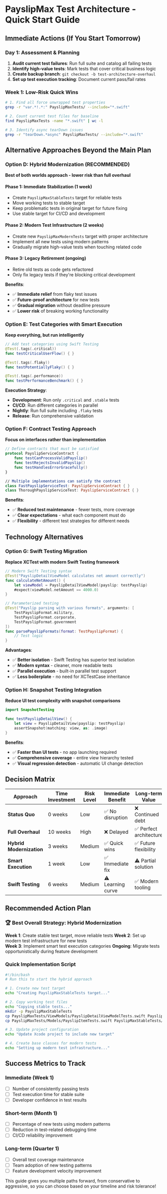 # PayslipMax Test Architecture - Quick Start Guide

## Immediate Actions (If You Start Tomorrow)

### **Day 1: Assessment & Planning**
1. **Audit current test failures**: Run full suite and catalog all failing tests
2. **Identify high-value tests**: Mark tests that cover critical business logic
3. **Create backup branch**: `git checkout -b test-architecture-overhaul`
4. **Set up test execution tracking**: Document current pass/fail rates

### **Week 1: Low-Risk Quick Wins**
```bash
# 1. Find all force unwrapped test properties
grep -r "var.*!.*:" PayslipMaxTests/ --include="*.swift"

# 2. Count current test files for baseline
find PayslipMaxTests -name "*.swift" | wc -l

# 3. Identify async tearDown issues
grep -r "tearDown.*async" PayslipMaxTests/ --include="*.swift"
```

## Alternative Approaches Beyond the Main Plan

### **Option D: Hybrid Modernization (RECOMMENDED)**
**Best of both worlds approach - lower risk than full overhaul**

#### **Phase 1: Immediate Stabilization (1 week)**
- Create `PayslipMaxStableTests` target for reliable tests
- Move working tests to stable target
- Keep problematic tests in original target for future fixing
- Use stable target for CI/CD and development

#### **Phase 2: Modern Test Infrastructure (2 weeks)**
- Create new `PayslipMaxModernTests` target with proper architecture
- Implement all new tests using modern patterns
- Gradually migrate high-value tests when touching related code

#### **Phase 3: Legacy Retirement (ongoing)**
- Retire old tests as code gets refactored
- Only fix legacy tests if they're blocking critical development

**Benefits**:
- ✅ **Immediate relief** from flaky test issues
- ✅ **Future-proof architecture** for new tests
- ✅ **Gradual migration** without deadline pressure
- ✅ **Lower risk** of breaking working functionality

### **Option E: Test Categories with Smart Execution**
**Keep everything, but run intelligently**

```swift
// Add test categories using Swift Testing
@Test(.tags(.critical))
func testCriticalUserFlow() { }

@Test(.tags(.flaky))
func testPotentiallyFlaky() { }

@Test(.tags(.performance))
func testPerformanceBenchmark() { }
```

**Execution Strategy**:
- **Development**: Run only `.critical` and `.stable` tests
- **CI/CD**: Run different categories in parallel
- **Nightly**: Run full suite including `.flaky` tests
- **Release**: Run comprehensive validation

### **Option F: Contract Testing Approach**
**Focus on interfaces rather than implementation**

```swift
// Define contracts that must be satisfied
protocol PayslipServiceContract {
    func testCanProcessValidPayslip()
    func testRejectsInvalidPayslip()
    func testHandlesErrorGracefully()
}

// Multiple implementations can satisfy the contract
class FastPayslipServiceTest: PayslipServiceContract { }
class ThoroughPayslipServiceTest: PayslipServiceContract { }
```

**Benefits**:
- ✅ **Reduced test maintenance** - fewer tests, more coverage
- ✅ **Clear expectations** - what each component must do
- ✅ **Flexibility** - different test strategies for different needs

## Technology Alternatives

### **Option G: Swift Testing Migration**
**Replace XCTest with modern Swift Testing framework**

```swift
// Modern Swift Testing syntax
@Test("PayslipDetailViewModel calculates net amount correctly")
func calculateNetAmount() {
    let viewModel = PayslipDetailViewModel(payslip: testPayslip)
    #expect(viewModel.netAmount == 4000.0)
}

// Parameterized testing
@Test("Payslip parsing with various formats", arguments: [
    TestPayslipFormat.military,
    TestPayslipFormat.corporate,
    TestPayslipFormat.government
])
func parsePayslipFormats(format: TestPayslipFormat) {
    // Test logic
}
```

**Advantages**:
- ✅ **Better isolation** - Swift Testing has superior test isolation
- ✅ **Modern syntax** - cleaner, more readable tests
- ✅ **Parallel execution** - built-in parallel test support
- ✅ **Less boilerplate** - no need for XCTestCase inheritance

### **Option H: Snapshot Testing Integration**
**Reduce UI test complexity with snapshot comparisons**

```swift
import SnapshotTesting

func testPayslipDetailView() {
    let view = PayslipDetailView(payslip: testPayslip)
    assertSnapshot(matching: view, as: .image)
}
```

**Benefits**:
- ✅ **Faster than UI tests** - no app launching required
- ✅ **Comprehensive coverage** - entire view hierarchy tested
- ✅ **Visual regression detection** - automatic UI change detection

## Decision Matrix

| Approach | Time Investment | Risk Level | Immediate Benefit | Long-term Value |
|----------|----------------|------------|-------------------|-----------------|
| **Status Quo** | 0 weeks | Low | ✅ No disruption | ❌ Continued debt |
| **Full Overhaul** | 10 weeks | High | ❌ Delayed | ✅ Perfect architecture |
| **Hybrid Modernization** | 3 weeks | Medium | ✅ Quick wins | ✅ Future flexibility |
| **Smart Execution** | 1 week | Low | ✅ Immediate fix | ⚠️ Partial solution |
| **Swift Testing** | 6 weeks | Medium | ⚠️ Learning curve | ✅ Modern tooling |

## Recommended Action Plan

### **🏆 Best Overall Strategy: Hybrid Modernization**

**Week 1**: Create stable test target, move reliable tests
**Week 2**: Set up modern test infrastructure for new tests  
**Week 3**: Implement smart test execution categories
**Ongoing**: Migrate tests opportunistically during feature development

### **Quick Implementation Script**
```bash
#!/bin/bash
# Run this to start the hybrid approach

# 1. Create new test target
echo "Creating PayslipMaxStableTests target..."

# 2. Copy working test files
echo "Copying stable tests..."
mkdir -p PayslipMaxStableTests
cp PayslipMaxTests/ViewModels/PayslipDetailViewModelTests.swift PayslipMaxStableTests/
cp PayslipMaxTests/Models/PayslipItemTests.swift PayslipMaxStableTests/

# 3. Update project configuration
echo "Update Xcode project to include new target"

# 4. Create base classes for modern tests
echo "Setting up modern test infrastructure..."
```

## Success Metrics to Track

### **Immediate (Week 1)**
- [ ] Number of consistently passing tests
- [ ] Test execution time for stable suite
- [ ] Developer confidence in test results

### **Short-term (Month 1)**
- [ ] Percentage of new tests using modern patterns
- [ ] Reduction in test-related debugging time
- [ ] CI/CD reliability improvement

### **Long-term (Quarter 1)**
- [ ] Overall test coverage maintenance
- [ ] Team adoption of new testing patterns
- [ ] Feature development velocity improvement

This guide gives you multiple paths forward, from conservative to aggressive, so you can choose based on your timeline and risk tolerance! 